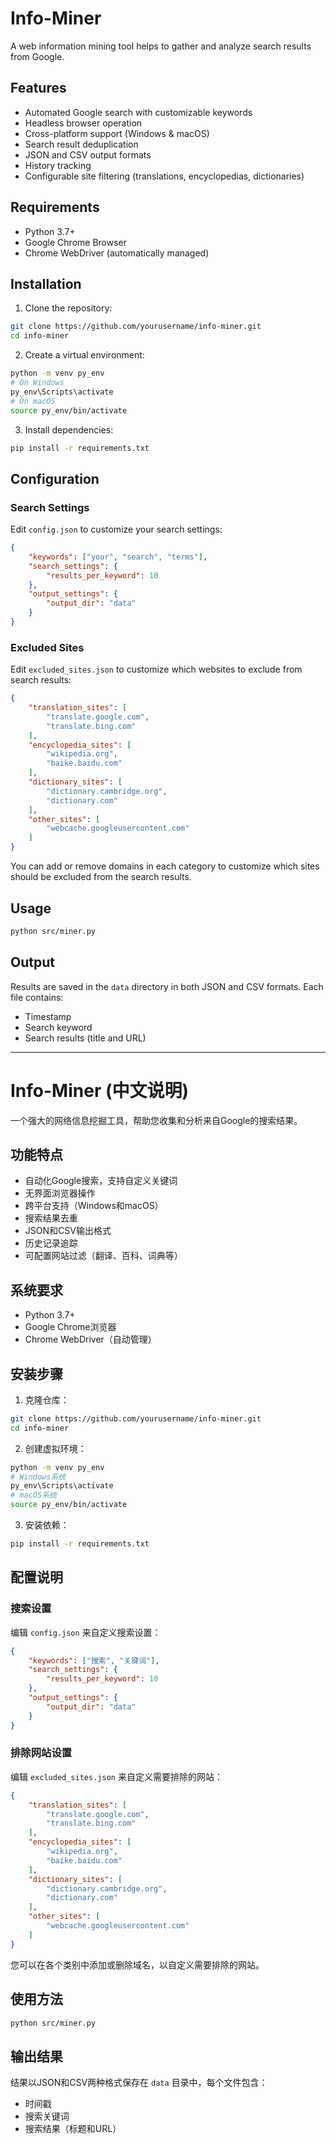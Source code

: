 # Info-Miner

A web information mining tool helps to gather and analyze search results from Google.

## Features

- Automated Google search with customizable keywords
- Headless browser operation
- Cross-platform support (Windows & macOS)
- Search result deduplication
- JSON and CSV output formats
- History tracking
- Configurable site filtering (translations, encyclopedias, dictionaries)

## Requirements

- Python 3.7+
- Google Chrome Browser
- Chrome WebDriver (automatically managed)

## Installation

1. Clone the repository:
```bash
git clone https://github.com/yourusername/info-miner.git
cd info-miner
```

2. Create a virtual environment:
```bash
python -m venv py_env
# On Windows
py_env\Scripts\activate
# On macOS
source py_env/bin/activate
```

3. Install dependencies:
```bash
pip install -r requirements.txt
```

## Configuration

### Search Settings
Edit `config.json` to customize your search settings:

```json
{
    "keywords": ["your", "search", "terms"],
    "search_settings": {
        "results_per_keyword": 10
    },
    "output_settings": {
        "output_dir": "data"
    }
}
```

### Excluded Sites
Edit `excluded_sites.json` to customize which websites to exclude from search results:

```json
{
    "translation_sites": [
        "translate.google.com",
        "translate.bing.com"
    ],
    "encyclopedia_sites": [
        "wikipedia.org",
        "baike.baidu.com"
    ],
    "dictionary_sites": [
        "dictionary.cambridge.org",
        "dictionary.com"
    ],
    "other_sites": [
        "webcache.googleusercontent.com"
    ]
}
```

You can add or remove domains in each category to customize which sites should be excluded from the search results.

## Usage

```bash
python src/miner.py
```

## Output

Results are saved in the `data` directory in both JSON and CSV formats. Each file contains:
- Timestamp
- Search keyword
- Search results (title and URL)

---

# Info-Miner (中文说明)

一个强大的网络信息挖掘工具，帮助您收集和分析来自Google的搜索结果。

## 功能特点

- 自动化Google搜索，支持自定义关键词
- 无界面浏览器操作
- 跨平台支持（Windows和macOS）
- 搜索结果去重
- JSON和CSV输出格式
- 历史记录追踪
- 可配置网站过滤（翻译、百科、词典等）

## 系统要求

- Python 3.7+
- Google Chrome浏览器
- Chrome WebDriver（自动管理）

## 安装步骤

1. 克隆仓库：
```bash
git clone https://github.com/yourusername/info-miner.git
cd info-miner
```

2. 创建虚拟环境：
```bash
python -m venv py_env
# Windows系统
py_env\Scripts\activate
# macOS系统
source py_env/bin/activate
```

3. 安装依赖：
```bash
pip install -r requirements.txt
```

## 配置说明

### 搜索设置
编辑 `config.json` 来自定义搜索设置：

```json
{
    "keywords": ["搜索", "关键词"],
    "search_settings": {
        "results_per_keyword": 10
    },
    "output_settings": {
        "output_dir": "data"
    }
}
```

### 排除网站设置
编辑 `excluded_sites.json` 来自定义需要排除的网站：

```json
{
    "translation_sites": [
        "translate.google.com",
        "translate.bing.com"
    ],
    "encyclopedia_sites": [
        "wikipedia.org",
        "baike.baidu.com"
    ],
    "dictionary_sites": [
        "dictionary.cambridge.org",
        "dictionary.com"
    ],
    "other_sites": [
        "webcache.googleusercontent.com"
    ]
}
```

您可以在各个类别中添加或删除域名，以自定义需要排除的网站。

## 使用方法

```bash
python src/miner.py
```

## 输出结果

结果以JSON和CSV两种格式保存在 `data` 目录中，每个文件包含：
- 时间戳
- 搜索关键词
- 搜索结果（标题和URL）